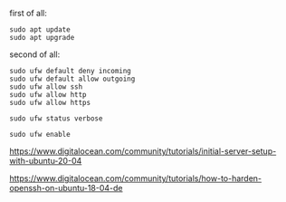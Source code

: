 first of all: 

```
sudo apt update
sudo apt upgrade
```

second of all: 

```
sudo ufw default deny incoming
sudo ufw default allow outgoing
sudo ufw allow ssh
sudo ufw allow http
sudo ufw allow https
```

```
sudo ufw status verbose
```
```
sudo ufw enable
```



https://www.digitalocean.com/community/tutorials/initial-server-setup-with-ubuntu-20-04

https://www.digitalocean.com/community/tutorials/how-to-harden-openssh-on-ubuntu-18-04-de

